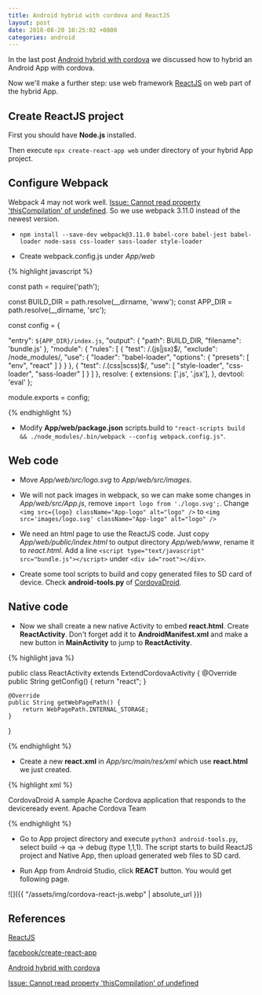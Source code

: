 ```yaml
---
title: Android hybrid with cordova and ReactJS
layout: post
date: 2018-08-20 10:25:02 +0800
categories: android
---
```


In the last post [Android hybrid with cordova](https://jie-meng.github.io/android/2018/08/13/android-hybrid-with-cordova.html) we discussed how to hybrid an Android App with cordova.

Now we'll make a further step: use web framework [ReactJS](https://reactjs.org/) on web part of the hybrid App.

## Create ReactJS project

First you should have **Node.js** installed.

Then execute `npx create-react-app web` under directory of your hybrid App project.

## Configure Webpack

Webpack 4 may not work well. [Issue: Cannot read property 'thisCompilation' of undefined](https://github.com/angular/angular-cli/issues/9794). So we use webpack 3.11.0 instead of the newest version.

- `npm install --save-dev webpack@3.11.0 babel-core babel-jest babel-loader node-sass css-loader sass-loader style-loader`

- Create webpack.config.js under _App/web_

{% highlight javascript %}

const path = require('path');

const BUILD_DIR = path.resolve(__dirname, 'www');
const APP_DIR = path.resolve(__dirname, 'src');

const config = {

   "entry": `${APP_DIR}/index.js`,
   "output": {
       "path": BUILD_DIR,
       "filename": 'bundle.js'
   },
   "module": {
       "rules": [
           {
               "test": /\.(js|jsx)$/,
               "exclude": /node_modules/,
               "use": {
                   "loader": "babel-loader",
                   "options": {
                       "presets": [
                           "env",
                           "react"
                       ]
                   }
               }
           },
           {
               "test": /\.(css|scss)$/,
               "use": [
                   "style-loader",
                   "css-loader",
                   "sass-loader"
               ]
           }
       ]
   },
   resolve: {
       extensions: ['.js', '.jsx'],
   },
   devtool: 'eval'
};

module.exports = config;

{% endhighlight %}

- Modify **App/web/package.json** scripts.build to `"react-scripts build && ./node_modules/.bin/webpack --config webpack.config.js"`.

## Web code

- Move _App/web/src/logo.svg_ to _App/web/src/images_.

- We will not pack images in webpack, so we can make some changes in _App/web/src/App.js_, remove `import logo from './logo.svg';`. Change `<img src={logo} className="App-logo" alt="logo" />` to `<img src='images/logo.svg' className="App-logo" alt="logo" />`

- We need an html page to use the ReactJS code. Just copy _App/web/public/index.html_ to output directory _App/web/www_, rename it to _react.html_. Add a line `<script type="text/javascript" src="bundle.js"></script>` under `<div id="root"></div>`.

- Create some tool scripts to build and copy generated files to SD card of device. Check **android-tools.py** of [CordovaDroid](https://github.com/jie-meng/CordovaDroid).

## Native code

- Now we shall create a new native Activity to embed **react.html**. Create **ReactActivity**. Don't forget add it to **AndroidManifest.xml** and make a new button in **MainActivity** to jump to **ReactActivity**.

{% highlight java %}

public class ReactActivity extends ExtendCordovaActivity {
    @Override
    public String getConfig() {
        return "react";
    }

    @Override
    public String getWebPagePath() {
        return WebPagePath.INTERNAL_STORAGE;
    }
}

{% endhighlight %}

- Create a new **react.xml** in _App/src/main/res/xml_ which use **react.html** we just created.

{% highlight xml %}

<?xml version='1.0' encoding='utf-8'?>
<widget android-versionCode="1" id="com.jmengxy.cordovadroid" version="1.0.0" >
    <feature name="Whitelist">
        <param name="android-package" value="org.apache.cordova.whitelist.WhitelistPlugin" />
        <param name="onload" value="true" />
    </feature>
    <name>CordovaDroid</name>
    <description>
        A sample Apache Cordova application that responds to the deviceready event.
    </description>
    <author email="dev@cordova.apache.org" href="http://cordova.io">
        Apache Cordova Team
    </author>
    <content src="react.html" />
    <access origin="*" />
    <allow-intent href="http://*/*" />
    <allow-intent href="https://*/*" />
    <allow-intent href="tel:*" />
    <allow-intent href="sms:*" />
    <allow-intent href="mailto:*" />
    <allow-intent href="geo:*" />
    <allow-intent href="market:*" />
    <preference name="loglevel" value="DEBUG" />
</widget>

{% endhighlight %}

- Go to App project directory and execute `python3 android-tools.py`, select build -> qa -> debug (type 1,1,1). The script starts to build ReactJS project and Native App, then upload generated web files to SD card.

- Run App from Android Studio, click **REACT** button. You would get following page.

![]({{ "/assets/img/cordova-react-js.webp" | absolute_url }})

## References

[ReactJS](https://reactjs.org/)

[facebook/create-react-app](https://github.com/facebook/create-react-app)

[Android hybrid with cordova](https://jie-meng.github.io/android/2018/08/13/android-hybrid-with-cordova.html)

[Issue: Cannot read property 'thisCompilation' of undefined](https://github.com/angular/angular-cli/issues/9794)
